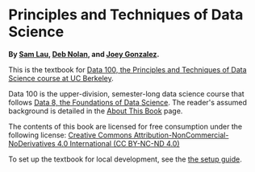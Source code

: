 ---
---

# Principles and Techniques of Data Science

**By [Sam Lau][sam], [Deb Nolan][deb], and [Joey Gonzalez][joey].**

This is the textbook for
[Data 100, the Principles and Techniques of Data Science course at UC Berkeley][ds100].

Data 100 is the upper-division, semester-long data science course that follows
[Data 8, the Foundations of Data Science][data8]. The reader's assumed
background is detailed in the [About This Book][about] page.

The contents of this book are licensed for free consumption under the following license:
[Creative Commons Attribution-NonCommercial-NoDerivatives 4.0 International (CC BY-NC-ND 4.0)](https://creativecommons.org/licenses/by-nc-nd/4.0/)

To set up the textbook for local development, see the [the setup guide][setup].

[sam]: http://www.samlau.me/
[joey]: https://people.eecs.berkeley.edu/~jegonzal/
[deb]: https://www.stat.berkeley.edu/~nolan/
[data8]: http://data8.org/
[ds100]: http://www.ds100.org/
[setup]: https://github.com/DS-100/textbook/blob/master/SETUP.md
[about]: /about_this_book

